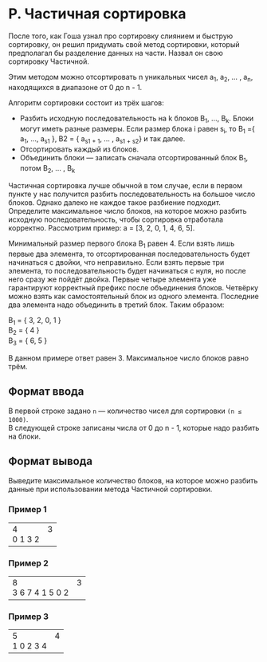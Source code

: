 # P. Частичная сортировка

После того, как Гоша узнал про сортировку слиянием и быструю сортировку, он решил придумать свой метод сортировки, 
который предполагал бы разделение данных на части.
Назвал он свою сортировку Частичной.

Этим методом можно отсортировать n уникальных чисел a<sub>1</sub>, a<sub>2</sub>, … , a<sub>n</sub>, находящихся 
в диапазоне от 0 до n - 1.

Алгоритм сортировки состоит из трёх шагов:
- Разбить исходную последовательность на k блоков B<sub>1</sub>, …, B<sub>k</sub>. Блоки могут иметь разные размеры. 
Если размер блока i равен s<sub>i</sub>, то B<sub>1</sub> ={ a<sub>1</sub>, …, a<sub>s1</sub> }, B2 = { a<sub>s1 + 1</sub>, … , a<sub>s1 + s2</sub>} и так далее.
- Отсортировать каждый из блоков.
- Объединить блоки — записать сначала отсортированный блок B<sub>1</sub>, потом B<sub>2</sub>, … , B<sub>k</sub>

Частичная сортировка лучше обычной в том случае, если в первом пункте у нас получится разбить последовательность на 
большое число блоков. Однако далеко не каждое такое разбиение подходит. Определите максимальное число блоков, на 
которое можно разбить исходную последовательность, чтобы сортировка отработала корректно.
Рассмотрим пример: a = [3, 2, 0, 1, 4, 6, 5].

Минимальный размер первого блока B<sub>1</sub> равен 4. Если взять лишь первые два элемента, то отсортированная 
последовательность будет начинаться с двойки, что неправильно. Если взять первые три элемента, то последовательность 
будет начинаться с нуля, но после него сразу же пойдёт двойка. Первые четыре элемента уже гарантируют корректный префикс 
после объединения блоков. Четвёрку можно взять как самостоятельный блок из одного элемента. Последние два элемента надо объединить в третий блок. Таким образом:

B<sub>1</sub> = { 3, 2, 0, 1 }<br>
B<sub>2</sub> = { 4 }<br>
B<sub>3</sub>  = { 6, 5 } <br>

В данном примере ответ равен 3. Максимальное число блоков равно трём.

## Формат ввода

В первой строке задано `n` — количество чисел для сортировки `(n ≤ 1000)`.<br>
В следующей строке записаны числа от 0 до n - 1, которые надо разбить на блоки.

## Формат вывода

Выведите максимальное количество блоков, на которое можно разбить данные при использовании метода Частичной сортировки.

### Пример 1

<table><tr>
<td>
4<br>
0 1 3 2
</td>
<td>
3
<br>
<br>
</td>
</tr></table>

### Пример 2

<table><tr>
<td>
8<br>
3 6 7 4 1 5 0 2
</td>
<td>
3
<br>
<br>
</td>
</tr></table>

### Пример 3

<table><tr>
<td>
5<br>
1 0 2 3 4
</td>
<td>
4
<br>
<br>
</td>
</tr></table>
